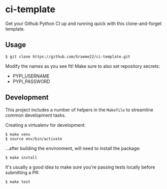 # ci-template

Get your Github Python CI up and running quick with this clone-and-forget template.

## Usage

```
$ git clone https://github.com/Graeme22/ci-template.git
```

Modify the names as you see fit!
Make sure to also set repository secrets:
- PYPI_USERNAME
- PYPI_PASSWORD

## Development

This project includes a number of helpers in the `Makefile` to streamline common development tasks.

Creating a virtualenv for development:
```
$ make venv
$ source env/bin/activate
```

...after building the environment, will need to install the package: 

```
$ make install
```

It's usually a good idea to make sure you're passing tests locally before submitting a PR:
```
$ make test
```
